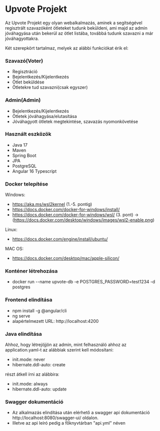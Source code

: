 # Upvote Projekt

Az Upvote Projekt egy olyan webalkalmazás, aminek a segítségével regisztrált szavazóként ötleteket
tudunk beküldeni, ami majd az admin jóváhagyása után bekerül az ötlet listába, továbbá tudunk szavazni a már jóváhagyottakra.

Két szerepkört tartalmaz, melyek az alábbi funkciókat érik el:

### Szavazó(Voter)
* Regisztráció
* Bejelentkezés/Kijelentkezés
* Ötlet beküldése
* Ötletekre tud szavazni(csak egyszer)

### Admin(Admin)
* Bejelentkezés/Kijelentkezés
* Ötletek jóváhagyása/elutasítása
* Jóváhagyott ötletek megtekintése, szavazás nyomonkövetése


### Használt eszközök
* Java 17
* Maven
* Spring Boot
* JPA
* PostgreSQL
* Angular 16 Typescript

### Docker telepítése
Windows:

* https://aka.ms/wsl2kernel (1.-5. pontig)
* https://docs.docker.com/docker-for-windows/install/
* https://docs.docker.com/docker-for-windows/wsl/ (3. pont) -> (https://docs.docker.com/desktop/windows/images/wsl2-enable.png)


Linux:

* https://docs.docker.com/engine/install/ubuntu/

MAC OS:

* https://docs.docker.com/desktop/mac/apple-silicon/

### Konténer létrehozása

* docker run --name upvote-db -e POSTGRES_PASSWORD=test1234 -d postgres

### Frontend elindítása

* npm install -g @angular/cli
* ng serve
* alapértelmezett URL: http://localhost:4200

### Java elindítása

Ahhoz, hogy létrejöjjön az admin, mint felhasználó ahhoz
 az application.yaml-t az alábbiak szerint kell módosítani:


  * init.mode: never
  * hibernate.ddl-auto: create

részt átkell írni az alábbira:

* init.mode: always
* hibernate.ddl-auto: update

### Swagger dokumentáció

* Az alkalmazás elindítása után elérhető a swagger api dokumentáció http://localhost:8080/swagger-ui/ oldalon.
* Illetve az api leíró pedig a főknyvtárban "api.yml" néven